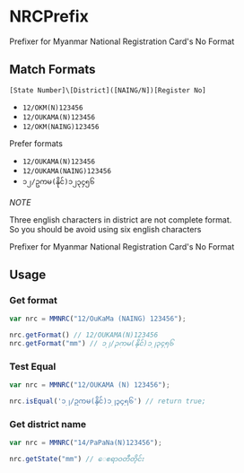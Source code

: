 NRCPrefix
=========

Prefixer for Myanmar National Registration Card's No Format

## Match Formats

`[State Number]\[District]([NAING/N])[Register No]`

- `12/OKM(N)123456`
- `12/OUKAMA(N)123456`
- `12/OKM(NAING)123456`

Prefer formats
- `12/OUKAMA(N)123456`
- `12/OUKAMA(NAING)123456`
- `၁၂/ဥကမ(နိုင်)၁၂၃၄၅၆`

*NOTE*

Three english characters in district are not complete format.  
So you should be avoid using six english characters

Prefixer for Myanmar National Registration Card's No Format

## Usage
### Get format

```js
var nrc = MMNRC("12/OuKaMa (NAING) 123456");

nrc.getFormat() // 12/OUKAMA(N)123456
nrc.getFormat("mm") // ၁၂/ဉကမ(နိုင်)၁၂၃၄၅၆
```

### Test Equal

```js
var nrc = MMNRC("12/OUKAMA (N) 123456");

nrc.isEqual('၁၂/ဥကမ(နိုင်)၁၂၃၄၅၆') // return true;
```

### Get district name

```js
var nrc = MMNRC("14/PaPaNa(N)123456");

nrc.getState("mm") // ေဧရာဝတီတိုင်း
```
